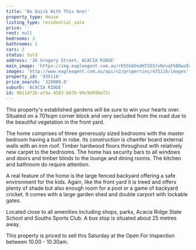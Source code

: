 ```yaml
---
title: 'Be Quick With This One!'
property_type: House
listing_type: residential_sale
price: ''
rent: null
bedrooms: 3
bathrooms: 1
cars: 2
status: Sold
address: '26 Gregory Street, ACACIA RIDGE'
main_image: 'https://img.eagleagent.com.au/rK5Sk6OudHT2O3JvNzvqFkBOwzE=/1280x854/smart/https://s3-us-west-2.amazonaws.com/eagleagent-orig/images/6820662/113628019-image-M.jpg'
images: 'http://www.eagleagent.com.au/api/v2/properties/435116/images'
property_id: '435116'
price_search: '329000.0'
suburb: 'ACACIA RIDGE'
id: 90114f2b-af4a-4583-b67b-99c9d990ef2c
---
```

This property's established gardens will be sure to win your hearts over. Situated on a 701sqm corner block and very secluded from the road due to the beautiful vegetation in the front yard.

The home comprises of three generously sized bedrooms with the master bedroom having a built in robe. Its construction is chamfer board external walls with an iron roof. Timber hardwood floors throughout with relatively new carpet to the bedrooms. The home has security bars to all windows and doors and timber blinds to the lounge and dining rooms. The kitchen and bathroom do require attention.

A real feature of the home is the large fenced backyard offering a safe environment for the kids. Again, like the front yard it is treed and offers plenty of shade but also enough room for a pool or a game of backyard cricket. It comes with a large garden shed and double carport with lockable gates.

Located close to all amenities including shops, parks, Acacia Ridge State School and Souths Sports Club. A bus stop is situated about 25 metres away.

This property is priced to sell this Saturday at the Open For Inspection between 10.00 - 10.30am.